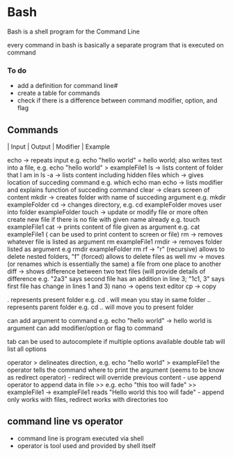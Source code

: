 # Bash
Bash is a shell program for the Command Line

every command in bash is basically a separate program that is executed on command

### To do 
- add a definition for command line#
- create a table for commands
- check if there is a difference between command modifier, option, and flag

## Commands
| Input | Output | Modifier | Example

echo -> repeats input e.g. echo "hello world" = hello world; also writes text into a file, e.g. echo "hello world" > exampleFile1
ls -> lists content of folder that I am in
ls -a -> lists content including hidden files
which -> gives location of succeding command e.g. which echo
man echo -> lists modifier and explains function of succeding command
clear -> clears screen of content
mkdir -> creates folder with name of succeding argument e.g. mkdir exampleFolder
cd -> changes directory, e.g. cd exampleFolder moves user into folder exampleFolder
touch -> update or modify file or more often create new file if there is no file with given name already e.g. touch exampleFile1
cat -> prints content of file given as argument e.g. cat exampleFile1 ( can be used to print content to screen or file)
rm -> removes whatever file is listed as argument rm exampleFile1
rmdir -> removes folder listed as argument e.g rmdir exampleFolder
rm rf -> "r" (recursive) allows to delete nested folders, "f" (forced) allows to delete files as well
mv -> moves (or renames which is essentially the same) a file from one place to another
diff -> shows difference between two text files (will provide details of difference e.g. "2a3" says second file has an addition in line 3; "1c1, 3" says first file has change in lines 1 and 3)
nano -> opens text editor
cp -> copy

. represents present folder e.g. cd . will mean you stay in same folder
.. represents parent folder e.g. cd .. will move you to present folder

can add argument to command e.g. echo "hello world" -> hello world is argument
can add modifier/option or flag to command

tab can be used to autocomplete
if multiple options available double tab will list all options

operator > delineates direction, e.g. echo "hello world" > exampleFile1 the operator tells the command where to print the argument (seems to be know as redirect operator)
	- redirect will override previous content
	- use append operator to append data in file >> e.g. echo "this too will fade" >> exampleFile1 -> exampleFile1 reads "Hello world this too will fade"
	- append only works with files, redirect works with directories too

## command line vs operator

- command line is program executed via shell 
- operator is tool used and provided by shell itself

